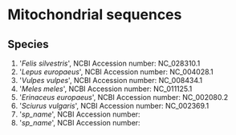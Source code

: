# Mitochondrial sequences 

## Species

1. '*Felis silvestris*', NCBI Accession number: NC_028310.1
2. '*Lepus europaeus*', NCBI Accession number: NC_004028.1
3. '*Vulpes vulpes*', NCBI Accession number: NC_008434.1
4. '*Meles meles*', NCBI Accession number: NC_011125.1
5. '*Erinaceus europaeus*', NCBI Accession number: NC_002080.2
6. '*Sciurus vulgaris*', NCBI Accession number: NC_002369.1
7. '*sp_name*', NCBI Accession number: 
8. '*sp_name*', NCBI Accession number: 